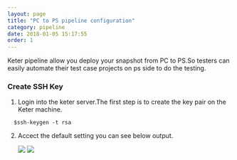 ```yaml
---
layout: page
title: "PC to PS pipeline configuration"
category: pipeline
date: 2018-01-05 15:17:55
order: 1
---
```


Keter pipeline allow you deploy your snapshot from PC to PS.So testers can easily automate their test case projects on ps side to do the testing.

### Create SSH Key

1. Login into the keter server.The first step is to create the key pair on the Keter machine. 

 ```  
   $ssh-keygen -t rsa

 ```  
2. Accect the default setting you can see below output.

   ![][pipeline_sshkey]
   ![][pipeline_summary] 









[pipeline_sshkey]: ../images/pipeline/pipeline_sshkey.png
[pipeline_summary]: ../images/pipeline/pipeline_build_summary.PNG
